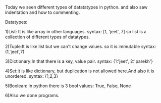 Today we seen different types of datatatypes in python. and also saw indentation and how to commenting.

Datatypes:

1)List: It is like array in other languages.
	syntax: [1, 'jeet', 7]
	so list is a collection of different types of datatypes.
	
2)Tuple:It is like list but we can't change values. so it is immutable
	syntax: (1,'jeet',7)

3)Dictionary:In that there is a key, value pair.
	      syntax: {1:'jeet', 2:'parekh'}

4)Set:It is like dictionary, but duplication is not allowed here.And also it is unordered.
      syntax: {1,2,3}
      
5)Boolean: In python there is 3 bool values: True, False, None

6)Also we done programs.
